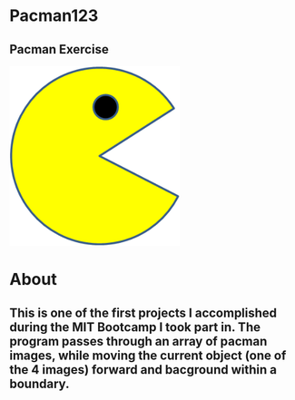 # Pacman123
## Pacman Exercise 
<img src="PacMan1.png" width="300">

# About

## This is one of the first projects I accomplished during the MIT Bootcamp I took part in. The program passes through an array of pacman images, while moving the current object (one of the 4 images) forward and bacground within a boundary. 
